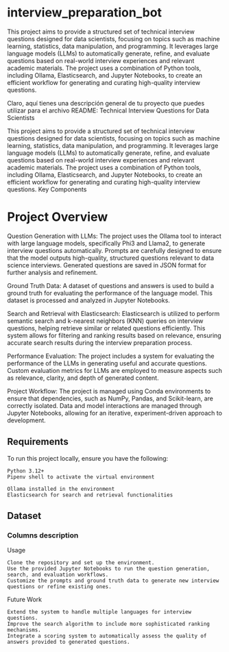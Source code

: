 # interview_preparation_bot

This project aims to provide a structured set of technical interview questions designed for data scientists, focusing on topics such as machine learning, statistics, data manipulation, and programming. It leverages large language models (LLMs) to automatically generate, refine, and evaluate questions based on real-world interview experiences and relevant academic materials. The project uses a combination of Python tools, including Ollama, Elasticsearch, and Jupyter Notebooks, to create an efficient workflow for generating and curating high-quality interview questions.

Claro, aquí tienes una descripción general de tu proyecto que puedes utilizar para el archivo README:
Technical Interview Questions for Data Scientists

This project aims to provide a structured set of technical interview questions designed for data scientists, focusing on topics such as machine learning, statistics, data manipulation, and programming. It leverages large language models (LLMs) to automatically generate, refine, and evaluate questions based on real-world interview experiences and relevant academic materials. The project uses a combination of Python tools, including Ollama, Elasticsearch, and Jupyter Notebooks, to create an efficient workflow for generating and curating high-quality interview questions.
Key Components


# Project Overview


Question Generation with LLMs:
    The project uses the Ollama tool to interact with large language models, specifically Phi3 and Llama2, to generate interview questions automatically.
    Prompts are carefully designed to ensure that the model outputs high-quality, structured questions relevant to data science interviews.
    Generated questions are saved in JSON format for further analysis and refinement.

Ground Truth Data:
    A dataset of questions and answers is used to build a ground truth for evaluating the performance of the language model. This dataset is processed and analyzed in Jupyter Notebooks.

Search and Retrieval with Elasticsearch:
    Elasticsearch is utilized to perform semantic search and k-nearest neighbors (KNN) queries on interview questions, helping retrieve similar or related questions efficiently.
    This system allows for filtering and ranking results based on relevance, ensuring accurate search results during the interview preparation process.

Performance Evaluation:
    The project includes a system for evaluating the performance of the LLMs in generating useful and accurate questions. Custom evaluation metrics for LLMs are employed to measure aspects such as relevance, clarity, and depth of generated content.

Project Workflow:
    The project is managed using Conda environments to ensure that dependencies, such as NumPy, Pandas, and Scikit-learn, are correctly isolated.
    Data and model interactions are managed through Jupyter Notebooks, allowing for an iterative, experiment-driven approach to development.

## Requirements

To run this project locally, ensure you have the following:

    Python 3.12+
    Pipenv shell to activate the virtual environment

    Ollama installed in the environment
    Elasticsearch for search and retrieval functionalities


## Dataset

### Columns description

Usage

    Clone the repository and set up the environment.
    Use the provided Jupyter Notebooks to run the question generation, search, and evaluation workflows.
    Customize the prompts and ground truth data to generate new interview questions or refine existing ones.

Future Work

    Extend the system to handle multiple languages for interview questions.
    Improve the search algorithm to include more sophisticated ranking mechanisms.
    Integrate a scoring system to automatically assess the quality of answers provided to generated questions.

